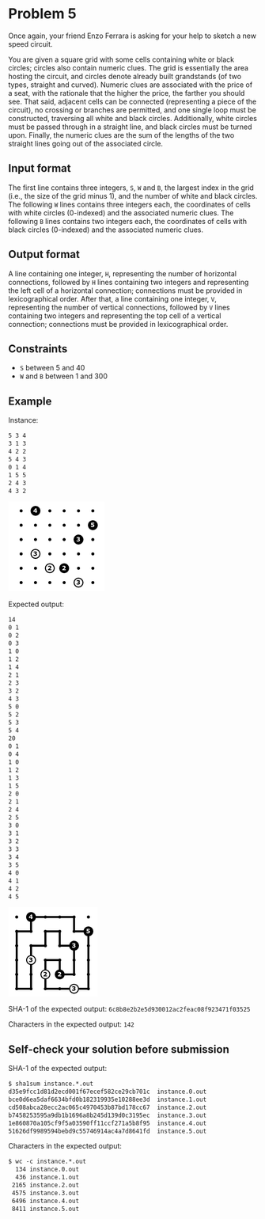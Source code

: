 # Problem 5

Once again, your friend Enzo Ferrara is asking for your help to sketch a new speed circuit.

You are given a square grid with some cells containing white or black circles;
circles also contain numeric clues.
The grid is essentially the area hosting the circuit, and circles denote already built grandstands (of two types, straight and curved).
Numeric clues are associated with the price of a seat, with the rationale that the higher the price, the farther you should see.
That said, adjacent cells can be connected (representing a piece of the circuit), no crossing or branches are permitted, and one single loop must be constructed, traversing all white and black circles.
Additionally, white circles must be passed through in a straight line, and black circles must be turned upon.
Finally, the numeric clues are the sum of the lengths of the two straight lines going out of the associated circle.


## Input format

The first line contains three integers, `S`, `W` and `B`, the largest index in the grid (i.e., the size of the grid minus 1), and the number of white and black circles.
The following `W` lines contains three integers each, the coordinates of cells with white circles (0-indexed) and the associated numeric clues.
The following `B` lines contains two integers each, the coordinates of cells with black circles (0-indexed) and the associated numeric clues.


## Output format

A line containing one integer, `H`, representing the number of horizontal connections, followed by `H` lines containing two integers and representing the left cell of a horizontal connection;
connections must be provided in lexicographical order.
After that, a line containing one integer, `V`, representing the number of vertical connections, followed by `V` lines containing two integers and representing the top cell of a vertical connection;
connections must be provided in lexicographical order.


## Constraints

* `S` between 5 and 40
* `W` and `B` between 1 and 300



## Example

Instance:

```
5 3 4
3 1 3
4 2 2
5 4 3
0 1 4
1 5 5
2 4 3
4 3 2
```

![instance](example-in.png "Example instance")

Expected output:

```
14
0 1
0 2
0 3
1 0
1 2
1 4
2 1
2 3
3 2
4 3
5 0
5 2
5 3
5 4
20
0 1
0 4
1 0
1 2
1 3
1 5
2 0
2 1
2 4
2 5
3 0
3 1
3 2
3 3
3 4
3 5
4 0
4 1
4 2
4 5
```

![output](example-out.png "Example output")

SHA-1 of the expected output: `6c8b8e2b2e5d930012ac2feac08f923471f03525`

Characters in the expected output: `142`


## Self-check your solution before submission

SHA-1 of the expected output:

```
$ sha1sum instance.*.out
d35e9fcc1d81d2ecd001f67ecef582ce29cb701c  instance.0.out
bce0d6ea5daf6634bfd0b182319935e10288ee3d  instance.1.out
cd508abca28ecc2ac065c4970453b87bd178cc67  instance.2.out
b7458253595a9db1b1696a8b245d139d0c3195ec  instance.3.out
1e860870a105cf9f5a03590ff11ccf271a5b8f95  instance.4.out
51626df9989594bebd9c55746914ac4a7d8641fd  instance.5.out
```

Characters in the expected output:

```
$ wc -c instance.*.out
  134 instance.0.out
  436 instance.1.out
 2165 instance.2.out
 4575 instance.3.out
 6496 instance.4.out
 8411 instance.5.out
```
